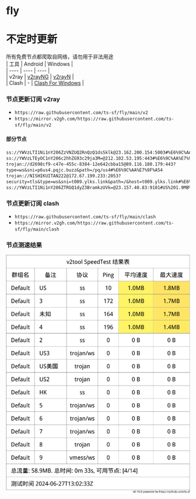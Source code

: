 # fly
# 不定时更新
所有免费节点都爬取自网络，请勿用于非法用途  
|  工具  | Android  | Windows  |  
|  ----  | ----   | ----  |  
| v2ray  | [v2rayNG](https://github.com/2dust/v2rayNG/releases) | [v2rayN](https://github.com/2dust/v2rayN/releases) |  
| Clash  | - | [Clash For Windows](https://github.com/2dust/clashN/releases) | 
  
### 节点更新订阅  v2ray
- `https://raw.githubusercontent.com/ts-sf/fly/main/v2`  
- `https://mirror.v2gh.com/https://raw.githubusercontent.com/ts-sf/fly/main/v2`  

#### 部分节点  
``` 
ss://YWVzLTI1Ni1nY206ZzVNZUQ2RnQzQ1dsSklk@23.162.200.154:5003#%E6%9C%AA%E7%9F%A52%201.8MB%2Fs
ss://YWVzLTEyOC1nY206c2hhZG93c29ja3M=@212.102.53.195:443#%E6%9C%AA%E7%9F%A53%2014.5MB%2Fs
trojan://d2698cf9-c47e-455c-8384-12e642cbba15@89.116.180.179:443?type=ws&sni=p6us4.pqjc.buzz&path=/pq/us4#%E6%9C%AA%E7%9F%A54
trojan://NISHIKUITAN222@172.67.199.233:2053?security=tls&type=ws&sni=t009.ylks.link&path=/&host=t009.ylks.link#%E6%9C%AA%E7%9F%A55
ss://YWVzLTI1Ni1nY206ZTRGQ1dyZ3BramkzUVk=@23.157.40.83:9101#US%201.9MB%2Fs
```
### 节点更新订阅  clash
- `https://raw.githubusercontent.com/ts-sf/fly/main/clash`  
- `https://mirror.v2gh.com/https://raw.githubusercontent.com/ts-sf/fly/main/clash`  

### 节点测速结果
![image](traffic.png)
